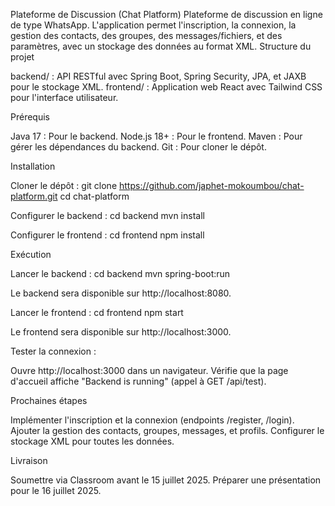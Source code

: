 Plateforme de Discussion (Chat Platform)
Plateforme de discussion en ligne de type WhatsApp. L'application permet l'inscription, la connexion, la gestion des contacts, des groupes, des messages/fichiers, et des paramètres, avec un stockage des données au format XML.
Structure du projet

backend/ : API RESTful avec Spring Boot, Spring Security, JPA, et JAXB pour le stockage XML.
frontend/ : Application web React avec Tailwind CSS pour l'interface utilisateur.

Prérequis

Java 17 : Pour le backend.
Node.js 18+ : Pour le frontend.
Maven : Pour gérer les dépendances du backend.
Git : Pour cloner le dépôt.

Installation

Cloner le dépôt :
git clone https://github.com/japhet-mokoumbou/chat-platform.git
cd chat-platform


Configurer le backend :
cd backend
mvn install


Configurer le frontend :
cd frontend
npm install



Exécution

Lancer le backend :
cd backend
mvn spring-boot:run

Le backend sera disponible sur http://localhost:8080.

Lancer le frontend :
cd frontend
npm start

Le frontend sera disponible sur http://localhost:3000.

Tester la connexion :

Ouvre http://localhost:3000 dans un navigateur.
Vérifie que la page d'accueil affiche "Backend is running" (appel à GET /api/test).



Prochaines étapes

Implémenter l'inscription et la connexion (endpoints /register, /login).
Ajouter la gestion des contacts, groupes, messages, et profils.
Configurer le stockage XML pour toutes les données.

Livraison

Soumettre via Classroom avant le 15 juillet 2025.
Préparer une présentation pour le 16 juillet 2025.
